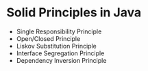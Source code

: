 # Solid Principles in Java
- Single Responsibility Principle
- Open/Closed Principle
- Liskov Substitution Principle
- Interface Segregation Principle
- Dependency Inversion Principle
